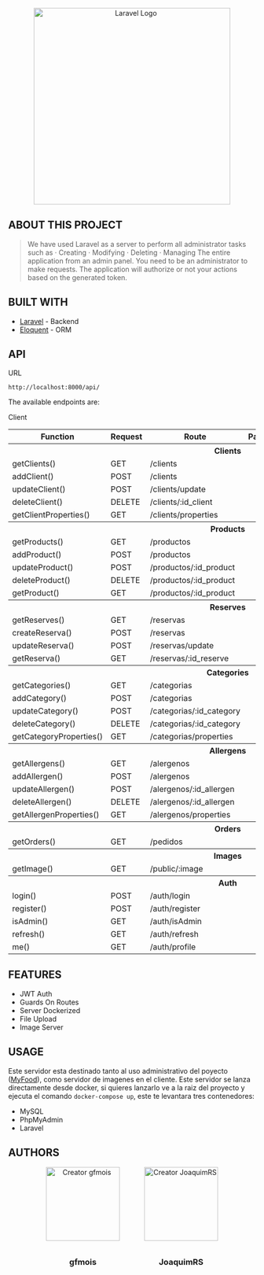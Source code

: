 <p align="center"><a href="https://laravel.com" target="_blank"><img src="https://raw.githubusercontent.com/laravel/art/master/logo-lockup/5%20SVG/2%20CMYK/1%20Full%20Color/laravel-logolockup-cmyk-red.svg" width="400" alt="Laravel Logo"></a></p>

[Laravel]: <https://laravel.com>
[Eloquent]: <https://laravel.com/docs/9.x/eloquent>
[MyFood]: <https://github.com/gfmois/Vue_Laravel_Go_Spring_MyFood.git>


## ABOUT THIS PROJECT

>We have used Laravel as a server to perform all administrator tasks such as 
  ·  Creating
  ·  Modifying
  ·  Deleting
  ·  Managing 
The entire application from an admin panel.
You need to be an administrator to make requests.
The application will authorize or not your actions based on the generated token.


## BUILT WITH
* [Laravel] - Backend
* [Eloquent] - ORM

## API
URL
```
http://localhost:8000/api/
```

The available endpoints are:

<td colspan=6> Client
<table>
  <tr>
    <th>Function</th>
    <th>Request</th>
    <th>Route</th>
    <th>Params</th>
    <th>Body</th>
    <th>Response</th>
  </tr>
  <tr>
    <th colspan="6">Clients</th>
  </tr>
  <tr>
    <td>getClients()</td>
    <td>GET</td>
    <td>/clients</td>
    <td></td>
    <td></td>
    <td>[clients]</td>
  </tr>
  <tr>
    <td>addClient()</td>
    <td>POST</td>
    <td>/clients</td>
    <td></td>
    <td>{infoClient}</td>
    <td>{client}</td>
  </tr>
  <tr>
    <td>updateClient()</td>
    <td>POST</td>
    <td>/clients/update</td>
    <td></td>
    <td>{infoClient}</td>
    <td>{status,msg}</td>
  </tr>
  <tr>
    <td>deleteClient()</td>
    <td>DELETE</td>
    <td>/clients/:id_client</td>
    <td></td>
    <td></td>
    <td>{status,msg}</td>
  </tr>
  <tr>
    <td>getClientProperties()</td>
    <td>GET</td>
    <td>/clients/properties</td>
    <td></td>
    <td></td>
    <td>[column_name,data_type]</td>
  </tr>
  <tr>
    <th colspan="6">Products</th>
  </tr>
  <tr>
    <td>getProducts()</td>
    <td>GET</td>
    <td>/productos</td>
    <td></td>
    <td></td>
    <td>[products]</td>
  </tr>
  <tr>
    <td>addProduct()</td>
    <td>POST</td>
    <td>/productos</td>
    <td></td>
    <td>{infoProduct}</td>
    <td>{product}</td>
  </tr>
  <tr>
    <td>updateProduct()</td>
    <td>POST</td>
    <td>/productos/:id_product</td>
    <td></td>
    <td>{infoProduct}</td>
    <td>{product}</td>
  </tr>
  <tr>
    <td>deleteProduct()</td>
    <td>DELETE</td>
    <td>/productos/:id_product</td>
    <td></td>
    <td></td>
    <td>{msg}</td>
  </tr>
  <tr>
    <td>getProduct()</td>
    <td>GET</td>
    <td>/productos/:id_product</td>
    <td></td>
    <td></td>
    <td>{product}</td>
  </tr>
  <tr>
    <th colspan="6">Reserves</th>
  </tr>
  <tr>
    <td>getReserves()</td>
    <td>GET</td>
    <td>/reservas</td>
    <td></td>
    <td></td>
    <td>[reserves]</td>
  </tr>
  <tr>
    <td>createReserva()</td>
    <td>POST</td>
    <td>/reservas</td>
    <td></td>
    <td>{infoReserva}</td>
    <td>{reserva}</td>
  </tr>
  <tr>
    <td>updateReserva()</td>
    <td>POST</td>
    <td>/reservas/update</td>
    <td></td>
    <td>{infoReserva}</td>
    <td>{status,msg}</td>
  </tr>
  <tr>
    <td>getReserva()</td>
    <td>GET</td>
    <td>/reservas/:id_reserve</td>
    <td></td>
    <td></td>
    <td>{reserve}</td>
  </tr>
  <tr>
  <tr>
    <th colspan="6">Categories</th>
  </tr>
  <tr>
    <td>getCategories()</td>
    <td>GET</td>
    <td>/categorias</td>
    <td></td>
    <td></td>
    <td>[categories]</td>
  </tr>
  <tr>
    <td>addCategory()</td>
    <td>POST</td>
    <td>/categorias</td>
    <td></td>
    <td>{infoCategory}</td>
    <td>{category}</td>
  </tr>
  <tr>
    <td>updateCategory()</td>
    <td>POST</td>
    <td>/categorias/:id_category</td>
    <td></td>
    <td>{infoCategory}</td>
    <td>{status,msg}</td>
  </tr>
  <tr>
    <td>deleteCategory()</td>
    <td>DELETE</td>
    <td>/categorias/:id_category</td>
    <td></td>
    <td></td>
    <td>{status}</td>
  </tr>
  <tr>
    <td>getCategoryProperties()</td>
    <td>GET</td>
    <td>/categorias/properties</td>
    <td></td>
    <td></td>
    <td>[column_name,data_type]</td>
  </tr>
  <tr>
    <th colspan="6">Allergens</th>
  </tr>
  <tr>
    <td>getAllergens()</td>
    <td>GET</td>
    <td>/alergenos</td>
    <td></td>
    <td></td>
    <td>[allergens]</td>
  </tr>
  <tr>
    <td>addAllergen()</td>
    <td>POST</td>
    <td>/alergenos</td>
    <td></td>
    <td>{infoAllergen}</td>
    <td>{allergen}</td>
  </tr>
  <tr>
    <td>updateAllergen()</td>
    <td>POST</td>
    <td>/alergenos/:id_allergen</td>
    <td></td>
    <td>{infoAllergen}</td>
    <td>{status,msg}</td>
  </tr>
  <tr>
    <td>deleteAllergen()</td>
    <td>DELETE</td>
    <td>/alergenos/:id_allergen</td>
    <td></td>
    <td></td>
    <td>{status}</td>
  </tr>
  <tr>
    <td>getAllergenProperties()</td>
    <td>GET</td>
    <td>/alergenos/properties</td>
    <td></td>
    <td></td>
    <td>[column_name,data_type]</td>
  </tr>
  <tr>
    <th colspan="6">Orders</th>
  </tr>
  <tr>
    <td>getOrders()</td>
    <td>GET</td>
    <td>/pedidos</td>
    <td></td>
    <td></td>
    <td>[pedidos]</td>
  </tr>
  <tr>
    <th colspan="6">Images</th>
  </tr>
  <tr>
    <td>getImage()</td>
    <td>GET</td>
    <td>/public/:image</td>
    <td></td>
    <td></td>
    <td>{image}</td>
  </tr>
  <tr>
    <th colspan="6">Auth</th>
  </tr>
  <tr>
    <td>login()</td>
    <td>POST</td>
    <td>/auth/login</td>
    <td></td>
    <td>{infoUser}</td>
    <td>{user,token}</td>
  </tr>
  <tr>
    <td>register()</td>
    <td>POST</td>
    <td>/auth/register</td>
    <td></td>
    <td>{infoUser}</td>
    <td>{user,token}</td>
  </tr>
  <tr>
    <td>isAdmin()</td>
    <td>GET</td>
    <td>/auth/isAdmin</td>
    <td></td>
    <td></td>
    <td>{user,token}</td>
  </tr>
  <tr>
    <td>refresh()</td>
    <td>GET</td>
    <td>/auth/refresh</td>
    <td></td>
    <td></td>
    <td>{user,token}</td>
  </tr>
  <tr>
    <td>me()</td>
    <td>GET</td>
    <td>/auth/profile</td>
    <td></td>
    <td></td>
    <td>{meta,data}</td>
  </tr>
</table>


## FEATURES
* JWT Auth
* Guards On Routes
* Server Dockerized
* File Upload
* Image Server

## USAGE
Este servidor esta destinado tanto al uso administrativo del poyecto ([MyFood]), como servidor de imagenes en el cliente.
Este servidor se lanza directamente desde docker, si quieres lanzarlo ve a la raiz del proyecto y ejecuta el comando `docker-compose up`, este te levantara tres contenedores:
* MySQL
* PhpMyAdmin
* Laravel


## AUTHORS

<div class="authors" style="display: flex;
        align-items: center;
        margin: 10px;
        flex-direction: row;
        justify-content: center;
        gap: 50px;">
<div style="text-align:center;">
  <a href="https://github.com/gfmois"><img style="margin-bottom: 10px;" src="https://avatars.githubusercontent.com/u/102977172?s=400&v=4" alt="Creator gfmois" width="150" height="150"></a>
  <h3>gfmois</h3>
</div>
<div style="text-align: center;">
  <a href="https://github.com/JoaquimRS"><img style="margin-bottom: 10px;" src="https://avatars.githubusercontent.com/u/94555035?v=4" alt="Creator JoaquimRS" width="150" height="150"></a>
  <h3>JoaquimRS</h3>
</div>
</div>
